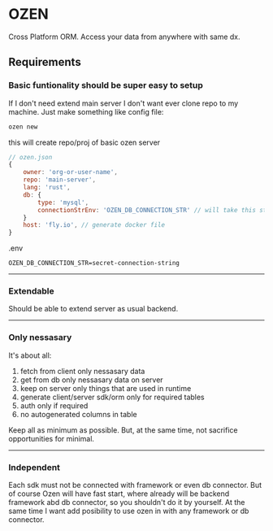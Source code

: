 # OZEN
Cross Platform ORM. Access your data from anywhere with same dx.

## Requirements

### Basic funtionality should be super easy to setup
If I don't need extend main server I don't want ever clone repo to my machine. Just make something like config file:
```bash
ozen new
```
this will create repo/proj of basic ozen server
```js 
// ozen.json
{
    owner: 'org-or-user-name',
    repo: 'main-server',
    lang: 'rust',
    db: {
        type: 'mysql',
        connectionStrEnv: 'OZEN_DB_CONNECTION_STR' // will take this string from .env file
    }
    host: 'fly.io', // generate docker file
}
```
.env
```env
OZEN_DB_CONNECTION_STR=secret-connection-string
```

---
### Extendable
Should be able to extend server as usual backend.

---
### Only nessasary
It's about all:
1. fetch from client only nessasary data
2. get from db only nessasary data on server
3. keep on server only things that are used in runtime
4. generate client/server sdk/orm only for required tables
5. auth only if required
6. no autogenerated columns in table

Keep all as minimum as possible. But, at the same time, not sacrifice opportunities for minimal.

---
### Independent
Each sdk must not be connected with framework or even db connector. But of course Ozen will have fast start, where already will be backend framework abd db connector, so you shouldn't do it by yourself. At the same time I want add posibility to use ozen in with any framework or db connector.
